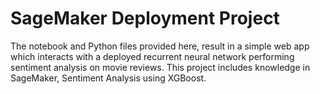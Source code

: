 # SageMaker Deployment Project

The notebook and Python files provided here, result in a simple web app which interacts with a deployed recurrent neural network performing sentiment analysis on movie reviews. This project includes knowledge in SageMaker, Sentiment Analysis using XGBoost.
